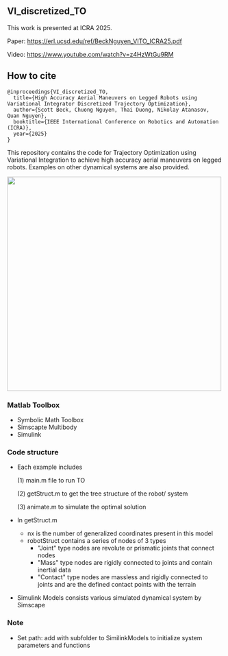 ## VI_discretized_TO

This work is presented at ICRA 2025.

Paper: https://erl.ucsd.edu/ref/BeckNguyen_VITO_ICRA25.pdf

Video: https://www.youtube.com/watch?v=z4HzWtGu9RM

## How to cite
```
@inproceedings{VI_discretized_TO,
  title={High Accuracy Aerial Maneuvers on Legged Robots using Variational Integrator Discretized Trajectory Optimization},
  author={Scott Beck, Chuong Nguyen, Thai Duong, Nikolay Atanasov, Quan Nguyen},
  booktitle={IEEE International Conference on Robotics and Automation (ICRA)},
  year={2025}
}
```

This repository contains the code for Trajectory Optimization using Variational Integration
to achieve high accuracy aerial maneuvers on legged robots. 
Examples on other dynamical systems
are also provided.


<p float="left">
<img src="backflips.png" width="500">
</p>

### Matlab Toolbox 
- Symbolic Math Toolbox
- Simscapte Multibody
- Simulink

### Code structure
- Each example includes
  
   (1) main.m file to run TO

   (2) getStruct.m to get the tree structure of the robot/ system
 
   (3) animate.m to simulate the optimal solution
- In getStruct.m
    - nx is the number of generalized coordinates present in this model
    - robotStruct contains a series of nodes of 3 types
      - "Joint" type nodes are revolute or prismatic joints that connect nodes
      - "Mass" type nodes are rigidly connected to joints and contain inertial data
      - "Contact" type nodes are massless and rigidly connected to joints and are the defined contact points with the terrain
- Simulink Models consists various simulated dynamical system by Simscape

### Note
- Set path: add with subfolder to SimilinkModels to initialize system parameters and functions
